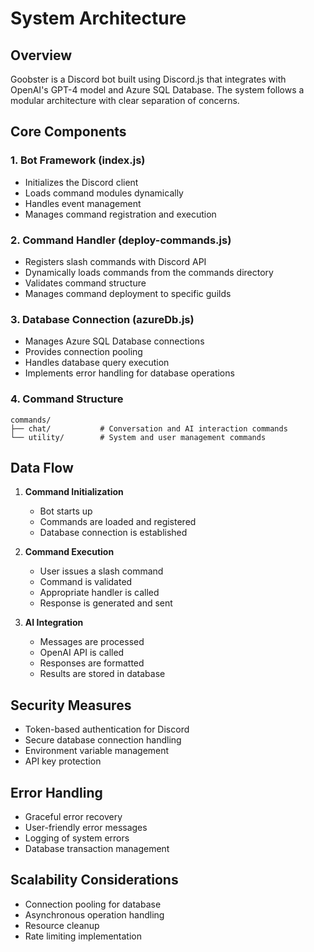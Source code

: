 # System Architecture

## Overview
Goobster is a Discord bot built using Discord.js that integrates with OpenAI's GPT-4 model and Azure SQL Database. The system follows a modular architecture with clear separation of concerns.

## Core Components

### 1. Bot Framework (index.js)
- Initializes the Discord client
- Loads command modules dynamically
- Handles event management
- Manages command registration and execution

### 2. Command Handler (deploy-commands.js)
- Registers slash commands with Discord API
- Dynamically loads commands from the commands directory
- Validates command structure
- Manages command deployment to specific guilds

### 3. Database Connection (azureDb.js)
- Manages Azure SQL Database connections
- Provides connection pooling
- Handles database query execution
- Implements error handling for database operations

### 4. Command Structure
```
commands/
├── chat/           # Conversation and AI interaction commands
└── utility/        # System and user management commands
```

## Data Flow

1. **Command Initialization**
   - Bot starts up
   - Commands are loaded and registered
   - Database connection is established

2. **Command Execution**
   - User issues a slash command
   - Command is validated
   - Appropriate handler is called
   - Response is generated and sent

3. **AI Integration**
   - Messages are processed
   - OpenAI API is called
   - Responses are formatted
   - Results are stored in database

## Security Measures

- Token-based authentication for Discord
- Secure database connection handling
- Environment variable management
- API key protection

## Error Handling

- Graceful error recovery
- User-friendly error messages
- Logging of system errors
- Database transaction management

## Scalability Considerations

- Connection pooling for database
- Asynchronous operation handling
- Resource cleanup
- Rate limiting implementation 